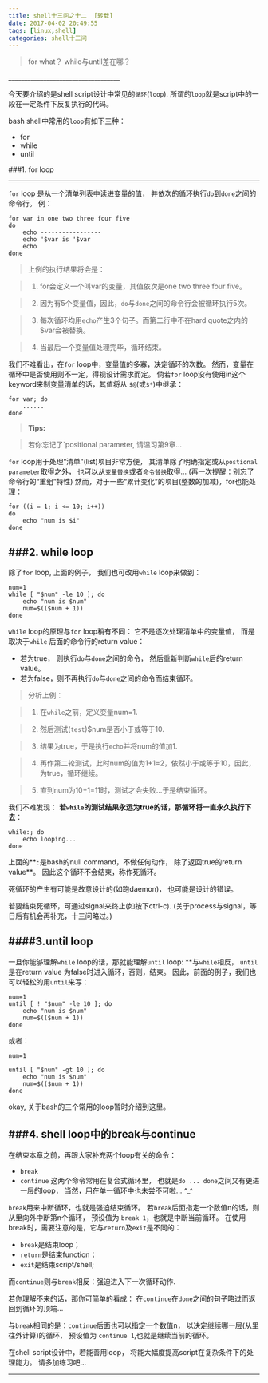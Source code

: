 ```yaml
---
title: shell十三问之十二  [转载]
date: 2017-04-02 20:49:55
tags: [linux,shell]
categories: shell十三问
---
```


<blockquote class="blockquote-center">for what？ while与until差在哪？
</blockquote>
___________________________________


今天要介绍的是shell script设计中常见的`循环`(`loop`).
所谓的`loop`就是script中的一段在一定条件下反复执行的代码。

bash shell中常用的`loop`有如下三种：

- for
- while
- until

<!-- more -->

###1. for loop

--------------

`for` loop 是从一个清单列表中读进变量的值，
并依次的循环执行`do`到`done`之间的命令行。
例：
```shell
for var in one two three four five
do
    echo -----------------
	echo '$var is '$var
	echo
done
```

>  上例的执行结果将会是：

>   1. for会定义一个叫var的变量，其值依次是one two three four five。

> 	2. 因为有5个变量值，因此，`do`与`done`之间的命令行会被循环执行5次。

> 	3. 每次循环均用`echo`产生3个句子。而第二行中不在hard quote之内的$var会被替换。

>	4. 当最后一个变量值处理完毕，循环结束。

我们不难看出，在`for` loop中，变量值的多寡，决定循环的次数。
然而，变量在循环中是否使用则不一定，得视设计需求而定。
倘若`for` loop没有使用in这个keyword来制变量清单的话，其值将从
`$@`(或`$*`)中继承：
```shell
for var; do
	......
done
```
> **Tips:**

> 若你忘记了`positional parameter, 请温习第9章...

`for` loop用于处理“清单”(list)项目非常方便，
其清单除了明确指定或从`postional parameter`取得之外，
也可以从`变量替换`或者`命令替换`取得...
(再一次提醒：别忘了命令行的“重组”特性)
然而，对于一些“累计变化”的项目(整数的加减)，for也能处理：
```shell
for ((i = 1; i <= 10; i++))
do
	echo "num is $i"
done
```

###2. while loop
---------

除了`for` loop, 上面的例子，
我们也可改用`while` loop来做到：
```shell
num=1
while [ "$num" -le 10 ]; do
	echo "num is $num"
	num=$(($num + 1))
done
```
`while` loop的原理与`for` loop稍有不同：
它不是逐次处理清单中的变量值，
而是取决于`while` 后面的命令行的return value：

- 若为true， 则执行`do`与`done`之间的命令，
然后重新判断`while`后的return value。
- 若为false，则不再执行`do`与`done`之间的命令而结束循环。

> 分析上例：

>	1. 在`while`之前，定义变量num=1.

>   2. 然后测试(`test`)$num是否小于或等于10.

>	3. 结果为true，于是执行`echo`并将num的值加1.

>	4. 再作第二轮测试，此时num的值为1+1=2，依然小于或等于10，因此，为true，循环继续。

>	5. 直到num为10+1=11时，测试才会失败...于是结束循环。

我们不难发现：
**若`while`的测试结果永远为true的话，那循环将一直永久执行下去**：

```shell
while:; do
	echo looping...
done
```
上面的**`:`是bash的null command，不做任何动作，
除了返回true的return value**。
因此这个循环不会结束，称作死循环。

死循环的产生有可能是故意设计的(如跑daemon)，
也可能是设计的错误。

若要结束死循环，可通过signal来终止(如按下ctrl-c).
(关于process与signal，等日后有机会再补充，十三问略过。)


####3.until loop
-------


一旦你能够理解`while` loop的话，那就能理解`until` loop:
**与`while`相反， `until`是在return value 为false时进入循环，否则，结束。
因此，前面的例子，我们也可以轻松的用`until`来写：
```shell
num=1
until [ ! "$num" -le 10 ]; do
	echo "num is $num"
	num=$(($num + 1))
done
```
或者：

```shell
num=1

until [ "$num" -gt 10 ]; do
	echo "num is $num"
	num=$(($num + 1))
done
```

okay, 关于bash的三个常用的loop暂时介绍到这里。

###4. shell loop中的break与continue
-------------------

在结束本章之前，再跟大家补充两个loop有关的命令：

- `break`
- `continue`
这两个命令常用在复合式循环里，
也就是`do ... done`之间又有更进一层的loop，
当然，用在单一循环中也未尝不可啦... ^_^

`break`用来中断循环，也就是强迫结束循环。
若`break`后面指定一个数值n的话，则从里向外中断第n个循环，
预设值为 `break 1`，也就是中断当前循环。
在使用break时，需要注意的是，它与`return`及`exit`是不同的：

- `break`是结束loop；
- `return`是结束function；
- `exit`是结束script/shell;

而`continue`则与`break`相反：强迫进入下一次循环动作.

若你理解不来的话，那你可简单的看成：
在`continue`在`done`之间的句子略过而返回到循环的顶端...

与`break`相同的是：`continue`后面也可以指定一个数值n，
以决定继续哪一层(从里往外计算)的循环，
预设值为 `continue 1`,也就是继续当前的循环。

在shell script设计中，若能善用loop，
将能大幅度提高script在复杂条件下的处理能力。
请多加练习吧...

---------------------


